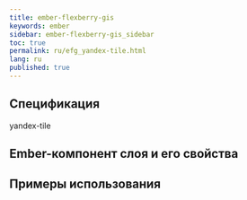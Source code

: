 ```yaml
---
title: ember-flexberry-gis
keywords: ember
sidebar: ember-flexberry-gis_sidebar
toc: true
permalink: ru/efg_yandex-tile.html
lang: ru
published: true
---
```


## Спецификация

yandex-tile

## Ember-компонент слоя и его свойства

## Примеры использования
